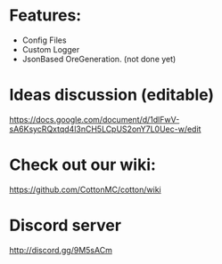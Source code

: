 # Features:
- Config Files
- Custom Logger
- JsonBased OreGeneration. (not done yet)

# Ideas discussion (editable)

https://docs.google.com/document/d/1dlFwV-sA6KsycRQxtqd4l3nCH5LCpUS2onY7L0Uec-w/edit

# Check out our wiki:
https://github.com/CottonMC/cotton/wiki

# Discord server
http://discord.gg/9M5sACm
